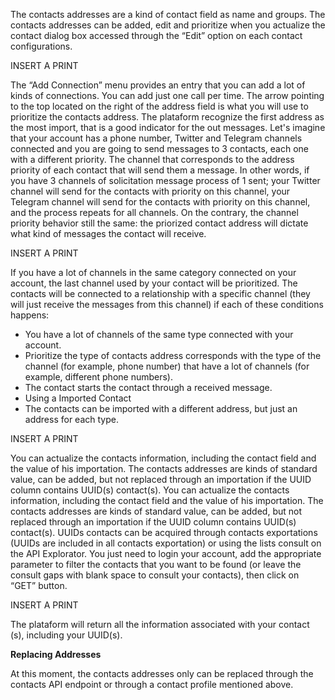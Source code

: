 The contacts addresses are a kind of contact field as name and groups. The contacts addresses can be added, edit and prioritize when you actualize the contact dialog box accessed through the “Edit” option on each contact configurations.

INSERT A PRINT

The “Add Connection” menu provides an entry that you can add a lot of kinds of connections. You can add just one call per time. The arrow pointing to the top located on the right of the address field is what you will use to prioritize the contacts address.
The plataform recognize the first address as the most import, that is a good indicator for the out messages. Let's imagine that your account has a phone number, Twitter and Telegram channels connected and you are going to send messages to 3 contacts, each one with a different priority.
The channel that corresponds to the address priority of each contact that will send them a message. In other words, if you have 3 channels of solicitation message process of 1 sent; your Twitter channel will send for the contacts with priority on this channel, your Telegram channel will send for the contacts with priority on this channel, and the process repeats for all channels. On the contrary, the channel priority behavior still the same: the priorized contact address will dictate what kind of messages the contact will receive.

INSERT A PRINT

If you have a lot of channels in the same category connected on your account, the last channel used by your contact will be prioritized. The contacts will be connected to a relationship with a specific channel (they will just receive the messages from this channel) if each of these conditions happens:
- You have a lot of channels of the same type connected with your account. 
- Prioritize the type of contacts address corresponds with the type of the channel (for example, phone number) that have a lot of channels (for example, different phone numbers). 
- The contact starts the contact through a received message.
- Using a Imported Contact
- The contacts can be imported with a different address, but just an address for each type.

INSERT A PRINT

You can actualize the contacts information, including the contact field and the value of his importation. The contacts addresses are kinds of standard value, can be added, but not replaced through an importation if the UUID column contains UUID(s) contact(s).
You can actualize the contacts information, including the contact field and the value of his importation. The contacts addresses are kinds of standard value, can be added, but not replaced through an importation if the UUID column contains UUID(s) contact(s).
UUIDs contacts can be acquired through contacts exportations (UUIDs are included in all contacts exportation) or using the lists consult on the API Explorator. You just need to login your account, add the appropriate parameter to filter the contacts that you want to be found (or leave the consult gaps with blank space to consult your contacts), then click on “GET” button.

INSERT A PRINT

The plataform will return all the information associated with your contact (s), including your UUID(s).

**Replacing Addresses**

At this moment, the contacts addresses only can be replaced through the contacts API endpoint or through a contact profile mentioned above.
